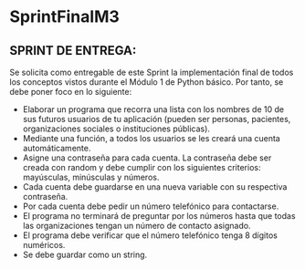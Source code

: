 # SprintFinalM3

## SPRINT DE ENTREGA:

Se solicita como entregable de este Sprint la implementación final de todos los conceptos vistos
durante el Módulo 1 de Python básico. Por tanto, se debe poner foco en lo siguiente:
- Elaborar un programa que recorra una lista con los nombres de 10 de sus futuros usuarios de tu
aplicación (pueden ser personas, pacientes, organizaciones sociales o instituciones públicas).
- Mediante una función, a todos los usuarios se les creará una cuenta automáticamente.
- Asigne una contraseña para cada cuenta. La contraseña debe ser creada con random y debe
cumplir con los siguientes criterios: mayúsculas, minúsculas y números.
- Cada cuenta debe guardarse en una nueva variable con su respectiva contraseña.
- Por cada cuenta debe pedir un número telefónico para contactarse.
- El programa no terminará de preguntar por los números hasta que todas las organizaciones
tengan un número de contacto asignado.
- El programa debe verificar que el número telefónico tenga 8 dígitos numéricos.
- Se debe guardar como un string.

